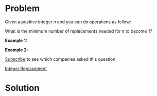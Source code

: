 
# Problem

Given a positive integer _n_ and you can do operations as follow:

What is the minimum number of replacements needed for _n_ to become 1?

**Example 1:**

**Example 2:**

[Subscribe](/subscribe/) to see which companies asked this question.



[Integer Replacement](https://leetcode.com/problems/integer-replacement)

# Solution



